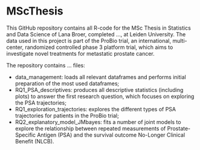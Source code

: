 # MScThesis

This GitHub repository contains all R-code for the MSc Thesis in Statistics and Data Science of Lana Broer, completed ..., at Leiden University.
The data used in this project is part of the ProBio trial, an international, multi-center, randomized controlled phase 3 platform trial, which aims to investigate novel treatments for metastatic prostate cancer.

The repository contains ... files:
* data_management: loads all relevant dataframes and performs initial preparation of the most used dataframes;
* RQ1_PSA_descriptives: produces all descriptive statistics (including plots) to answer the first research question, which focuses on exploring the PSA trajectories;
* RQ1_exploration_trajectories: explores the different types of PSA trajectories for patients in the ProBio trial;
* RQ2_explanatory_model_JMbayes: fits a number of joint models to explore the relationship between repeated measurements of Prostate-Specific Antigen (PSA) and the survival outcome No-Longer Clinical Benefit (NLCB).
